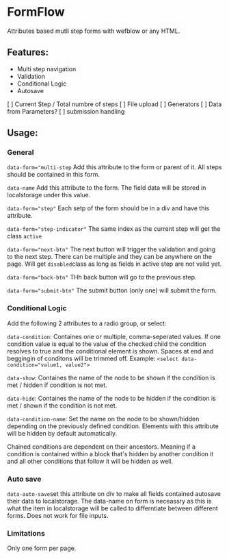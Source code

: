 # FormFlow

Attributes based mutli step forms with wefblow or any HTML.

## Features:

- Multi step navigation
- Validation
- Conditional Logic
- Autosave

[ ] Current Step / Total numbre of steps
[ ] File upload
[ ] Generators
[ ] Data from Parameters?
[ ] submission handling

## Usage:

### General

`data-form="multi-step` Add this attribute to the form or parent of it. All steps should be contained in this form.

`data-name` Add this attribute to the form. The field data will be stored in localstorage under this value.

`data-form="step"` Each setp of the form should be in a div and have this attribute.

`data-form="step-indicator"` The same index as the current step will get the class `active`

`data-form="next-btn"` The next button will trigger the validation and going to the next step. There can be multiple and they can be anywhere on the page. Will get `disabled`class as long as fields in active step are not valid yet.

`data-form="back-btn"` THh back button will go to the previous step.

`data-form="submit-btn"` The submit button (only one) will submit the form.

### Conditional Logic

Add the following 2 attributes to a radio group, or select:

`data-condition`: Containes one or multiple, comma-seperated values. If one condition value is equal to the value of the checked child the condition resolves to true and the conditional element is shown. Spaces at end and beggingin of conditons will be trimmed off.
Example: `<select data-condition="value1, value2">`

`data-show`: Containes the name of the node to be shown if the condition is met / hidden if condition is not met.

`data-hide`: Containes the name of the node to be hidden if the condition is met / shown if the condition is not met.

`data-condition-name`: Set the name on the node to be shown/hidden depending on the previously defined condition. Elements with this attribute will be hidden by default automatically.

Chained conditions are dependent on their ancestors. Meaning if a condition is contained within a block that's hidden by another condition it and all other conditions that follow it will be hidden as well.

### Auto save

`data-auto-save`set this attribute on div to make all fields contained autosave their data to localstorage.
The data-name on form is neceassry as this is what the item in localstorage will be called to differntiate between different forms. Does not work for file inputs.

### Limitations

Only one form per page.
